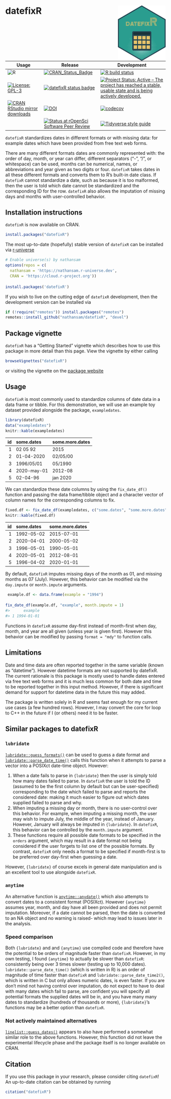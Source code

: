 
<!-- README.md is generated from README.Rmd. Please edit that file -->

# datefixR <img src="man/figures/logo.png" align="right" width="150" />

<!-- badges: start -->

| Usage                                                                                                                                 | Release                                                                                                                                          | Development                                                                                                                                                                                            |
| ------------------------------------------------------------------------------------------------------------------------------------- | ------------------------------------------------------------------------------------------------------------------------------------------------ | ------------------------------------------------------------------------------------------------------------------------------------------------------------------------------------------------------ |
| ![R](https://img.shields.io/badge/r-%23276DC3.svg?style=for-the-badge&logo=r&logoColor=white)                                         | [![CRAN\_Status\_Badge](https://www.r-pkg.org/badges/version/datefixR)](https://cran.r-project.org/package=datefixR)                             | [![R build status](https://github.com/nathansam/datefixR/workflows/CI/badge.svg)](https://github.com/nathansam/datefixR/actions)                                                                       |
| [![License: GPL-3](https://img.shields.io/badge/License-GPL3-green.svg)](https://opensource.org/licenses/GPL-3.0)                     | [![datefixR status badge](https://nathansam.r-universe.dev/badges/datefixR)](https://nathansam.r-universe.dev)                                   | [![Project Status: Active – The project has reached a stable, usable state and is being actively developed.](https://www.repostatus.org/badges/latest/active.svg)](https://www.repostatus.org/#active) |
| [![CRAN RStudio mirror downloads](https://cranlogs.r-pkg.org/badges/grand-total/datefixR?color=blue)](https://r-pkg.org/pkg/datefixR) | [![DOI](https://zenodo.org/badge/DOI/10.5281/zenodo.5655311.svg)](https://doi.org/10.5281/zenodo.5655311)                                        | [![codecov](https://codecov.io/gh/nathansam/datefixR/branch/main/graph/badge.svg?token=lb83myWBXt)](https://app.codecov.io/gh/nathansam/datefixR)                                                      |
|                                                                                                                                       | [![Status at rOpenSci Software Peer Review](https://badges.ropensci.org/533_status.svg)](https://github.com/ropensci/software-review/issues/533) | [![Tidyverse style guide](https://img.shields.io/static/v1?label=Code%20Style&message=Tidyverse&color=1f1c30)](https://style.tidyverse.org)                                                            |

<!-- badges: end -->

`datefixR` standardizes dates in different formats or with missing data:
for example dates which have been provided from free text web forms.

There are many different formats dates are commonly represented with:
the order of day, month, or year can differ, different separators (“-”,
“/”, or whitespace) can be used, months can be numerical, names, or
abbreviations and year given as two digits or four. `datefixR` takes
dates in all these different formats and converts them to R’s built-in
date class. If `datefixR` cannot standardize a date, such as because it
is too malformed, then the user is told which date cannot be
standardized and the corresponding ID for the row. `datefixR` also
allows the imputation of missing days and months with user-controlled
behavior.

## Installation instructions

`datefixR` is now available on CRAN.

``` r
install.packages("datefixR")
```

The most up-to-date (hopefully) stable version of `datefixR` can be
installed via [r-universe](https://r-universe.dev/search/)

``` r
# Enable universe(s) by nathansam
options(repos = c(
  nathansam = 'https://nathansam.r-universe.dev',
  CRAN = 'https://cloud.r-project.org'))

install.packages('datefixR')
```

If you wish to live on the cutting edge of `datefixR` development, then
the development version can be installed via

``` r
if (!require("remotes")) install.packages("remotes")
remotes::install_github("nathansam/datefixR", "devel")
```

## Package vignette

`datefixR` has a “Getting Started” vignette which describes how to use
this package in more detail than this page. View the vignette by either
calling

``` r
browseVignettes("datefixR")
```

or visiting the vignette on the [package
website](https://www.constantine-cooke.com/datefixR/articles/datefixR.html)

## Usage

`datefixR` is most commonly used to standardize columns of date data in
a data frame or tibble. For this demonstration, we will use an example
toy dataset provided alongside the package, `exampledates`.

``` r
library(datefixR)
data("exampledates")
knitr::kable(exampledates)
```

| id | some.dates  | some.more.dates |
| -: | :---------- | :-------------- |
|  1 | 02 05 92    | 2015            |
|  2 | 01-04-2020  | 02/05/00        |
|  3 | 1996/05/01  | 05/1990         |
|  4 | 2020-may-01 | 2012-08         |
|  5 | 02-04-96    | jan 2020        |

We can standardize these date columns by using the `fix_date_df()`
function and passing the data frame/tibble object and a character vector
of column names for the corresponding columns to fix.

``` r
fixed.df <- fix_date_df(exampledates, c("some.dates", "some.more.dates"))
knitr::kable(fixed.df)
```

| id | some.dates | some.more.dates |
| -: | :--------- | :-------------- |
|  1 | 1992-05-02 | 2015-07-01      |
|  2 | 2020-04-01 | 2000-05-02      |
|  3 | 1996-05-01 | 1990-05-01      |
|  4 | 2020-05-01 | 2012-08-01      |
|  5 | 1996-04-02 | 2020-01-01      |

By default, `datefixR` imputes missing days of the month as 01, and
missing months as 07 (July). However, this behavior can be modified via
the `day.impute` or `month.impute` arguments.

``` r
 example.df <- data.frame(example = "1994")

fix_date_df(example.df, "example", month.impute = 1)
#>      example
#> 1 1994-01-01
```

Functions in `datefixR` assume day-first instead of month-first when
day, month, and year are all given (unless year is given first). However
this behavior can be modified by passing `format = "mdy"` to function
calls.

## Limitations

Date and time data are often reported together in the same variable
(known as “datetime”). However datetime formats are not supported by
datefixR. The current rationale is this package is mostly used to handle
dates entered via free text web forms and it is much less common for
both date and time to be reported together in this input method.
However, if there is significant demand for support for datetime data in
the future this may added.

The package is written solely in R and seems fast enough for my current
use cases (a few hundred rows). However, I may convert the core for loop
to C++ in the future if I (or others) need it to be faster.

## Similar packages to datefixR

### `lubridate`

[`lubridate::guess_formats()`](https://lubridate.tidyverse.org/reference/guess_formats.html)
can be used to guess a date format and
[`lubridate::parse_date_time()`](https://lubridate.tidyverse.org/reference/parse_date_time.html)
calls this function when it attempts to parse a vector into a POSIXct
date-time object. However:

1.  When a date fails to parse in `{lubridate}` then the user is simply
    told how many dates failed to parse. In `datefixR` the user is told
    the ID (assumed to be the first column by default but can be
    user-specified) corresponding to the date which failed to parse and
    reports the considered date: making it much easier to figure out
    which dates supplied failed to parse and why.
2.  When imputing a missing day or month, there is no user-control over
    this behavior. For example, when imputing a missing month, the user
    may wish to impute July, the middle of the year, instead of January.
    However, January will always be imputed in `{lubridate}`. In
    `datefixR`, this behavior can be controlled by the `month.impute`
    argument.
3.  These functions require all possible date formats to be specified in
    the `orders` argument, which may result in a date format not being
    considered if the user forgets to list one of the possible formats.
    By contrast, `datefixR` only needs a format to be specified if
    month-first is to be preferred over day-first when guessing a date.

However, `{lubridate}` of course excels in general date manipulation and
is an excellent tool to use alongside `datefixR`.

### `anytime`

An alternative function is
[`anytime::anydate()`](https://dirk.eddelbuettel.com/code/anytime.html)
which also attempts to convert dates to a consistent format (POSIXct).
However `{anytime}` assumes year, month, and day have all been provided
and does not permit imputation. Moreover, if a date cannot be parsed,
then the date is converted to an NA object and no warning is raised-
which may lead to issues later in the analysis.

### Speed comparison

Both `{lubridate}` and and `{anytime}` use compiled code and therefore
have the potential to be orders of magnitude faster than `datefixR`.
However, in my own testing, I found `{anytime}` to actually be slower
than `datefixR`: consistently being over 3 times slower (testing up to
10,000 dates). `lubridate::parse_date_time()` (which is written in R) is
an order of magnitude of time faster than `datefixR` and
`lubridate::parse_date_time2()`, which is written in C but only allows
numeric dates, is even faster. If you are don’t mind not having control
over imputation, do not expect to have to deal with many dates which
fail to parse, are confident you will specify all potential formats the
supplied dates will be in, and you have many many dates to standardize
(hundreds of thousands or more), `{lubridate}`’s functions may be a
better option than `datefixR`.

### Not actively maintained alternatives

[`linelist::guess_dates()`](https://www.repidemicsconsortium.org/linelist/reference/guess_dates.html)
appears to also have performed a somewhat similar role to the above
functions. However, this function did not leave the experimental
lifecycle phase and the package itself is no longer available on CRAN.

## Citation

If you use this package in your research, please consider citing
`datefixR`\! An up-to-date citation can be obtained by running

``` r
citation("datefixR")
```
